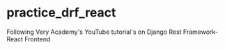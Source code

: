 # practice_drf_react
Following Very Academy's YouTube tutorial's on Django Rest Framework-React Frontend
